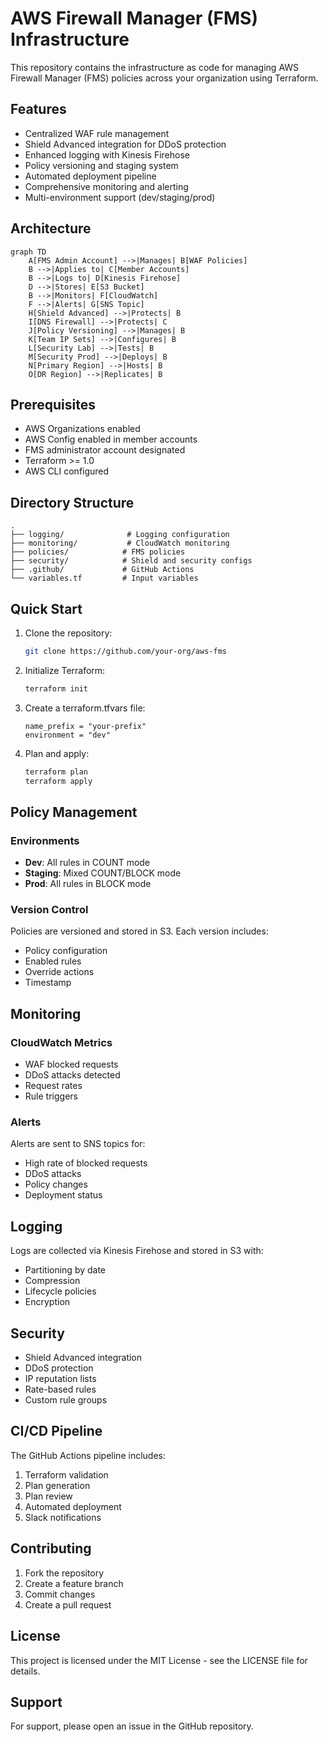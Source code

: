 # AWS Firewall Manager (FMS) Infrastructure

This repository contains the infrastructure as code for managing AWS Firewall Manager (FMS) policies across your organization using Terraform.

## Features

- Centralized WAF rule management
- Shield Advanced integration for DDoS protection
- Enhanced logging with Kinesis Firehose
- Policy versioning and staging system
- Automated deployment pipeline
- Comprehensive monitoring and alerting
- Multi-environment support (dev/staging/prod)

## Architecture

```mermaid
graph TD
    A[FMS Admin Account] -->|Manages| B[WAF Policies]
    B -->|Applies to| C[Member Accounts]
    B -->|Logs to| D[Kinesis Firehose]
    D -->|Stores| E[S3 Bucket]
    B -->|Monitors| F[CloudWatch]
    F -->|Alerts| G[SNS Topic]
    H[Shield Advanced] -->|Protects| B
    I[DNS Firewall] -->|Protects| C
    J[Policy Versioning] -->|Manages| B
    K[Team IP Sets] -->|Configures| B
    L[Security Lab] -->|Tests| B
    M[Security Prod] -->|Deploys| B
    N[Primary Region] -->|Hosts| B
    O[DR Region] -->|Replicates| B
```

## Prerequisites

- AWS Organizations enabled
- AWS Config enabled in member accounts
- FMS administrator account designated
- Terraform >= 1.0
- AWS CLI configured

## Directory Structure

```
.
├── logging/              # Logging configuration
├── monitoring/           # CloudWatch monitoring
├── policies/            # FMS policies
├── security/            # Shield and security configs
├── .github/             # GitHub Actions
└── variables.tf         # Input variables
```

## Quick Start

1. Clone the repository:
   ```bash
   git clone https://github.com/your-org/aws-fms
   ```

2. Initialize Terraform:
   ```bash
   terraform init
   ```

3. Create a terraform.tfvars file:
   ```hcl
   name_prefix = "your-prefix"
   environment = "dev"
   ```

4. Plan and apply:
   ```bash
   terraform plan
   terraform apply
   ```

## Policy Management

### Environments

- **Dev**: All rules in COUNT mode
- **Staging**: Mixed COUNT/BLOCK mode
- **Prod**: All rules in BLOCK mode

### Version Control

Policies are versioned and stored in S3. Each version includes:
- Policy configuration
- Enabled rules
- Override actions
- Timestamp

## Monitoring

### CloudWatch Metrics

- WAF blocked requests
- DDoS attacks detected
- Request rates
- Rule triggers

### Alerts

Alerts are sent to SNS topics for:
- High rate of blocked requests
- DDoS attacks
- Policy changes
- Deployment status

## Logging

Logs are collected via Kinesis Firehose and stored in S3 with:
- Partitioning by date
- Compression
- Lifecycle policies
- Encryption

## Security

- Shield Advanced integration
- DDoS protection
- IP reputation lists
- Rate-based rules
- Custom rule groups

## CI/CD Pipeline

The GitHub Actions pipeline includes:
1. Terraform validation
2. Plan generation
3. Plan review
4. Automated deployment
5. Slack notifications

## Contributing

1. Fork the repository
2. Create a feature branch
3. Commit changes
4. Create a pull request

## License

This project is licensed under the MIT License - see the LICENSE file for details.

## Support

For support, please open an issue in the GitHub repository.